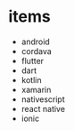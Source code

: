# items
 - android
 - cordava
 - flutter
 - dart
 - kotlin
 - xamarin
 - nativescript
 - react native
 - ionic